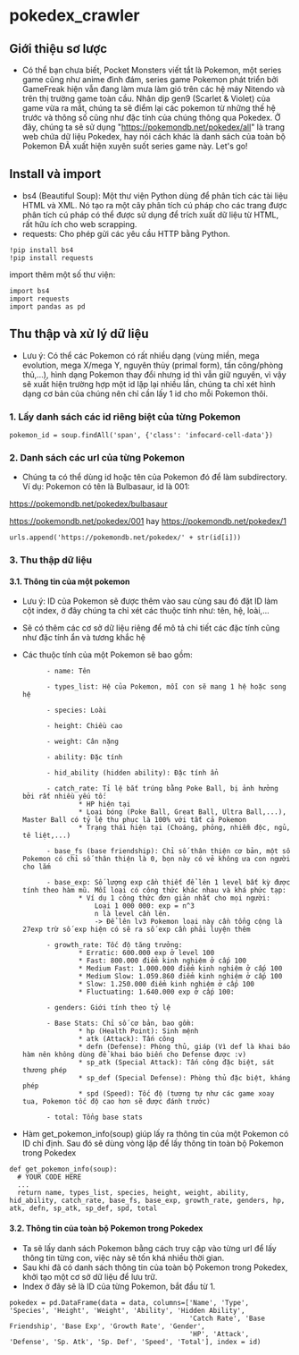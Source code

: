 # pokedex_crawler
## Giới thiệu sơ lược
- Có thể bạn chưa biết, Pocket Monsters viết tắt là Pokemon, một series game cũng như anime đình đám, series game Pokemon phát triển bởi GameFreak hiện vẫn đang làm mưa làm gió trên các hệ máy Nitendo và trên thị trường game toàn cầu. Nhân dịp gen9 (Scarlet & Violet) của game vừa ra mắt, chúng ta sẽ điểm lại các pokemon từ những thế hệ trước và thông số cũng như đặc tính của chúng thông qua Pokedex. Ở đây, chúng ta sẽ sử dụng "https://pokemondb.net/pokedex/all" là trang web chứa dữ liệu Pokedex, hay nói cách khác là danh sách của toàn bộ Pokemon ĐÃ xuất hiện xuyên suốt series game này. Let's go!

## Install và import
- bs4 (Beautiful Soup): Một thư viện Python dùng để phân tích các tài liệu HTML và XML. Nó tạo ra một cây phân tích cú pháp cho các trang được phân tích cú pháp có thể được sử dụng để trích xuất dữ liệu từ HTML, rất hữu ích cho web scrapping.
- requests: Cho phép gửi các yêu cầu HTTP bằng Python.
```
!pip install bs4
!pip install requests
```
import thêm một số thư viện:
```
import bs4
import requests
import pandas as pd
```

## Thu thập và xử lý dữ liệu
- Lưu ý: Có thể các Pokemon có rất nhiều dạng (vùng miền, mega evolution, mega X/mega Y, nguyên thủy (primal form), tấn công/phòng thủ,...), hình dạng Pokemon thay đổi nhưng id thì vẫn giữ nguyên, vì vậy sẽ xuất hiện trường hợp một id lặp lại nhiều lần, chúng ta chỉ xét hình dạng cơ bản của chúng nên chỉ cần lấy 1 id cho mỗi Pokemon thôi.
### 1. Lấy danh sách các id riêng biệt của từng Pokemon
```
pokemon_id = soup.findAll('span', {'class': 'infocard-cell-data'})
```
### 2. Danh sách các url của từng Pokemon
- Chúng ta có thể dùng id hoặc tên của Pokemon đó để làm subdirectory.
Ví dụ: Pokemon có tên là Bulbasaur, id là 001:

https://pokemondb.net/pokedex/bulbasaur

https://pokemondb.net/pokedex/001 hay https://pokemondb.net/pokedex/1
```
urls.append('https://pokemondb.net/pokedex/' + str(id[i]))
```
### 3. Thu thập dữ liệu
#### 3.1. Thông tin của một pokemon
- Lưu ý: ID của Pokemon sẽ được thêm vào sau cùng sau đó đặt ID làm cột index, ở đây chúng ta chỉ xét các thuộc tính như: tên, hệ, loài,...
- Sẽ có thêm các cơ sở dữ liệu riêng để mô tả chi tiết các đặc tính cũng như đặc tính ẩn và tương khắc hệ
- Các thuộc tính của một Pokemon sẽ bao gồm:

            - name: Tên

            - types_list: Hệ của Pokemon, mỗi con sẽ mang 1 hệ hoặc song hệ

            - species: Loài

            - height: Chiều cao

            - weight: Cân nặng

            - ability: Đặc tính

            - hid_ability (hidden ability): Đặc tính ẩn

            - catch_rate: Tỉ lệ bắt trúng bằng Poke Ball, bị ảnh hưởng bởi rất nhiều yếu tố:
                    * HP hiện tại
                    * Loại bóng (Poke Ball, Great Ball, Ultra Ball,...), Master Ball có tỷ lệ thu phục là 100% với tất cả Pokemon
                    * Trạng thái hiện tại (Choáng, phỏng, nhiễm độc, ngủ, tê liệt,...)
        
            - base_fs (base friendship): Chỉ số thân thiện cơ bản, một số Pokemon có chỉ số thân thiện là 0, bọn này có vẻ không ưa con người cho lắm

            - base_exp: Số lượng exp cần thiết để lên 1 level bất kỳ được tính theo hàm mũ. Mỗi loại có công thức khác nhau và khá phức tạp:
                    * Ví dụ 1 công thức đơn giản nhất cho mọi người:
                        Loại 1 000 000: exp = n^3 
                        n là level cần lên.
                        -> Để lên lv3 Pokemon loại này cần tổng cộng là 27exp trừ số exp hiện có sẽ ra số exp cần phải luyện thêm
            
            - growth_rate: Tốc độ tăng trưởng:
                    * Erratic: 600.000 exp ở level 100
                    * Fast: 800.000 điểm kinh nghiệm ở cấp 100
                    * Medium Fast: 1.000.000 điểm kinh nghiệm ở cấp 100
                    * Medium Slow: 1.059.860 điểm kinh nghiệm ở cấp 100
                    * Slow: 1.250.000 điểm kinh nghiệm ở cấp 100
                    * Fluctuating: 1.640.000 exp ở cấp 100:
        
            - genders: Giới tính theo tỷ lệ

            - Base Stats: Chỉ số cơ bản, bao gồm: 
                    * hp (Health Point): Sinh mệnh
                    * atk (Attack): Tấn công
                    * defn (Defense): Phòng thủ, giáp (Vì def là khai báo hàm nên không dùng để khai báo biến cho Defense được :v)
                    * sp_atk (Special Attack): Tấn công đặc biệt, sát thương phép
                    * sp_def (Special Defense): Phòng thủ đặc biệt, kháng phép
                    * spd (Speed): Tốc độ (tương tự như các game xoay tua, Pokemon tốc độ cao hơn sẽ được đánh trước)
                    
            - total: Tổng base stats
- Hàm get_pokemon_info(soup) giúp lấy ra thông tin của một Pokemon có ID chỉ định. Sau đó sẽ dùng vòng lặp để lấy thông tin toàn bộ Pokemon trong Pokedex
```
def get_pokemon_info(soup):
  # YOUR CODE HERE
  ...
  return name, types_list, species, height, weight, ability, hid_ability, catch_rate, base_fs, base_exp, growth_rate, genders, hp, atk, defn, sp_atk, sp_def, spd, total 
```
#### 3.2. Thông tin của toàn bộ Pokemon trong Pokedex
- Ta sẽ lấy danh sách Pokemon bằng cách truy cập vào từng url để lấy thông tin từng con, việc này sẽ tốn khá nhiều thời gian.
- Sau khi đã có danh sách thông tin của toàn bộ Pokemon trong Pokedex, khởi tạo một cơ sở dữ liệu để lưu trữ.
- Index ở đây sẽ là ID của từng Pokemon, bắt đầu từ 1.
```
pokedex = pd.DataFrame(data = data, columns=['Name', 'Type', 'Species', 'Height', 'Weight', 'Ability', 'Hidden Ability',
                                             'Catch Rate', 'Base Friendship', 'Base Exp', 'Growth Rate', 'Gender',
                                             'HP', 'Attack', 'Defense', 'Sp. Atk', 'Sp. Def', 'Speed', 'Total'], index = id)
```













